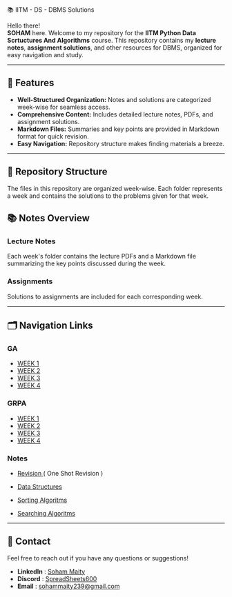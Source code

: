 📚 IITM - DS - DBMS Solutions

Hello there!  
**SOHAM** here. Welcome to my repository for the **IITM Python Data Scrtuctures And Algorithms** course. This repository contains my **lecture notes**, **assignment solutions**, and other resources for DBMS, organized for easy navigation and study.

---

## 📝 Features

- **Well-Structured Organization:** Notes and solutions are categorized week-wise for seamless access.
- **Comprehensive Content:** Includes detailed lecture notes, PDFs, and assignment solutions.
- **Markdown Files:** Summaries and key points are provided in Markdown format for quick revision.
- **Easy Navigation:** Repository structure makes finding materials a breeze.

---

## 📁 Repository Structure

The files in this repository are organized week-wise. Each folder represents a week and contains the solutions to the problems given for that week.

## 📚 Notes Overview

### Lecture Notes

Each week's folder contains the lecture PDFs and a Markdown file summarizing the key points discussed during the week.

### Assignments

Solutions to assignments are included for each corresponding week.

---

## 🗂️ Navigation Links

### GA

- [WEEK 1](./Graded%20Assesment/W1-GA.pdf)
- [WEEK 2](./Graded%20Assesment/W2-GA.pdf)
- [WEEK 3](./Graded%20Assesment/W3-GA.pdf)
- [WEEK 4](./Graded%20Assesment/W4-GA.md)

### GRPA

- [WEEK 1](./GRPA/Week%201)
- [WEEK 2](./GRPA/Week%202)
- [WEEK 3](./GRPA/Week%203)
- [WEEK 4](./GRPA/Week%204)

### Notes

- [ Revision ](./DSA%20Notes/Revision) ( One Shot Revision )

- [ Data Structures](./DSA%20Notes/DataStructures)
- [ Sorting Algoritms ](./DSA%20Notes/SortAlgorithms)
- [ Searching Algoritms ](./DSA%20Notes/SearchAlgorithms)

---

## 💬 Contact

Feel free to reach out if you have any questions or suggestions!

- **LinkedIn** : [Soham Maity](https://www.linkedin.com/in/soham-maity-114466218)
- **Discord** : [SpreadSheets600](https://discord.com/users/727012870683885578)
- **Email** : [sohammaity239@gmail.com](mailto:sohammaity239@gmail.com)
